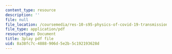 ```yaml
---
content_type: resource
description: ''
file: null
file_location: /coursemedia/res-10-s95-physics-of-covid-19-transmission-fall-2020/8a38fc7c4888906d5e2b5c192193628d_w6pWbzkTap4.pdf
file_type: application/pdf
resourcetype: Document
title: 3play pdf file
uid: 8a38fc7c-4888-906d-5e2b-5c192193628d
---
```

